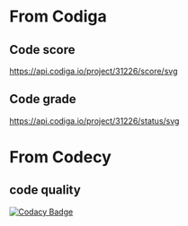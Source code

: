# From Codiga
## Code score
https://api.codiga.io/project/31226/score/svg

## Code grade
https://api.codiga.io/project/31226/status/svg

# From Codecy

## code quality

[![Codacy Badge](https://app.codacy.com/project/badge/Grade/13f7e298c4834940b95949e267ddfaa1)](https://www.codacy.com/gh/vinayaksinghmokhashi/M1_PathFinding_Utility/dashboard?utm_source=github.com&amp;utm_medium=referral&amp;utm_content=vinayaksinghmokhashi/M1_PathFinding_Utility&amp;utm_campaign=Badge_Grade)
